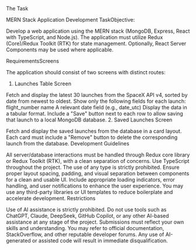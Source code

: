 The Task

 

MERN Stack Application Development TaskObjective:

Develop a web application using the MERN stack (MongoDB, Express, React with TypeScript, and Node.js). The application must utilize Redux (Core)/Redux Toolkit (RTK) for state management. Optionally, React Server Components may be used where applicable.

RequirementsScreens

The application should consist of two screens with distinct routes:

1. Launches Table Screen

Fetch and display the latest 30 launches from the SpaceX API v4, sorted by date from newest to oldest.
Show only the following fields for each launch:
flight_number
name
A relevant date field (e.g., date_utc)
Display the data in a tabular format.
Include a "Save" button next to each row to allow saving that launch to a local MongoDB database.
2. Saved Launches Screen

Fetch and display the saved launches from the database in a card layout.
Each card must include a "Remove" button to delete the corresponding launch from the database.
Development Guidelines

All server/database interactions must be handled through Redux core library or Redux Toolkit (RTK), with a clean separation of concerns.
Use TypeScript throughout the project. The use of any type is strictly prohibited.
Ensure proper layout spacing, padding, and visual separation between components for a clean and usable UI.
Include appropriate loading indicators, error handling, and user notifications to enhance the user experience.
You may use any third-party libraries or UI templates to reduce boilerplate and accelerate development.
Restrictions

Use of AI assistance is strictly prohibited.
Do not use tools such as ChatGPT, Claude, DeepSeek, GitHub Copilot, or any other AI-based assistance at any stage of the project.
Submissions must reflect your own skills and understanding.
You may refer to official documentation, StackOverflow, and other reputable developer forums.
Any use of AI-generated or assisted code will result in immediate disqualification.